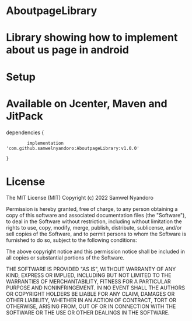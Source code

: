 # AboutpageLibrary
# Library showing how to implement about us page in android

# Setup

# Available on Jcenter, Maven and JitPack

dependencies {

	        implementation 'com.github.samwelnyandoro:AboutpageLibrary:v1.0.0'
          
	}
  
# License
The MIT License (MIT)
Copyright (c) 2022 Samwel Nyandoro

Permission is hereby granted, free of charge, to any person obtaining a copy of this software and associated documentation files (the "Software"), to deal in the Software without restriction, including without limitation the rights to use, copy, modify, merge, publish, distribute, sublicense, and/or sell copies of the Software, and to permit persons to whom the Software is furnished to do so, subject to the following conditions:

The above copyright notice and this permission notice shall be included in all copies or substantial portions of the Software.

THE SOFTWARE IS PROVIDED "AS IS", WITHOUT WARRANTY OF ANY KIND, EXPRESS OR IMPLIED, INCLUDING BUT NOT LIMITED TO THE WARRANTIES OF MERCHANTABILITY, FITNESS FOR A PARTICULAR PURPOSE AND NONINFRINGEMENT. IN NO EVENT SHALL THE AUTHORS OR COPYRIGHT HOLDERS BE LIABLE FOR ANY CLAIM, DAMAGES OR OTHER LIABILITY, WHETHER IN AN ACTION OF CONTRACT, TORT OR OTHERWISE, ARISING FROM, OUT OF OR IN CONNECTION WITH THE SOFTWARE OR THE USE OR OTHER DEALINGS IN THE SOFTWARE.

